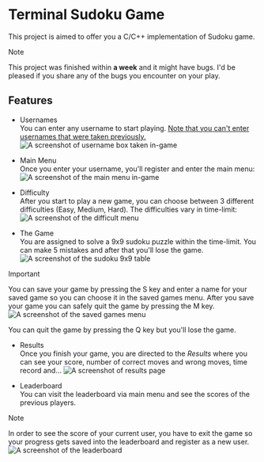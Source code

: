 # Terminal Sudoku Game
This project is aimed to offer you a C/C++ implementation of Sudoku game. 
> [!NOTE]
> This project was finished within **a week** and it might have bugs. I'd be pleased if you share any of the bugs you encounter on your play.
## Features
* Usernames  
You can enter any username to start playing. <ins>Note that you can't enter usernames that were taken previously.</ins>
![A screenshot of username box taken in-game](https://github.com/user-attachments/assets/d9196330-ed7d-4ae1-bb73-eb3ab4d6090a)

* Main Menu  
Once you enter your username, you'll register and enter the main menu:
![A screenshot of the main menu in-game](https://github.com/user-attachments/assets/23e4a319-5004-4c5f-9a66-bcb5f72601ac)

* Difficulty  
After you start to play a new game, you can choose between 3 different difficulties (Easy, Medium, Hard). The difficulties vary in time-limit:
![A screenshot of the difficult menu](https://github.com/user-attachments/assets/8c4221a0-17df-44a4-a522-1e7dc1af0e4d)

* The Game  
You are assigned to solve a 9x9 sudoku puzzle within the time-limit. You can make 5 mistakes and after that you'll lose the game.
![A screenshot of the sudoku 9x9 table](https://github.com/user-attachments/assets/686571d6-5524-4fd3-913e-4d5b08aa4a57)

> [!IMPORTANT]
> You can save your game by pressing the S key and enter a name for your saved game so you can choose it in the saved games menu. After you save your game you can safely quit the game by pressing the M key.
> ![A screenshot of the saved games menu](https://github.com/user-attachments/assets/17804c1c-1dac-4dc0-bebd-3b8adea5ab94)

You can quit the game by pressing the Q key but you'll lose the game.
* Results  
Once you finish your game, you are directed to the *Results* where you can see your score, number of correct moves and wrong moves, time record and...
![A screenshot of results page](https://github.com/user-attachments/assets/39f8094c-fc32-4029-8f74-7dadf1896ab3)

* Leaderboard  
You can visit the leaderboard via main menu and see the scores of the previous players.
> [!NOTE]
> In order to see the score of your current user, you have to exit the game so your progress gets saved into the leaderboard and register as a new user.
![A screenshot of the leaderboard](https://github.com/user-attachments/assets/7d38b466-9593-49aa-9be9-bc3500409184)
> 
